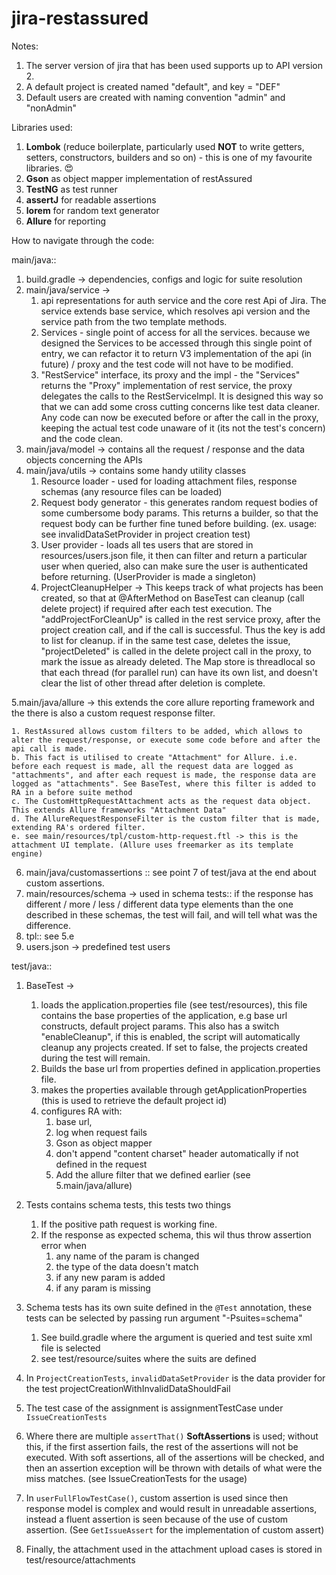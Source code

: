 # jira-restassured

Notes:
1. The server version of jira that has been used supports up to API version 2.
2. A default project is created named "default", and key = "DEF"
3. Default users are created with naming convention "admin" and "nonAdmin"

Libraries used:
1. **Lombok** (reduce boilerplate, particularly used **NOT** to write getters, setters, constructors, builders and so on) - this is one of my favourite libraries. :heart_eyes:
2. **Gson** as object mapper implementation of restAssured
3. **TestNG** as test runner
4. **assertJ** for readable assertions
5. **lorem** for random text generator
6. **Allure** for reporting

How to navigate through the code:

main/java::
1. build.gradle -> dependencies, configs and logic for suite resolution
2. main/java/service -> 
    1. api representations for auth service and the core rest Api of Jira. The service extends base service, which resolves api version and the service path from the two template methods.
    2. Services - single point of access for all the services. because we designed the Services to be accessed through this single point of entry, we can refactor it to return V3 implementation of the api (in future) / proxy and the test code will not have to be modified.
    3. "RestService" interface, its proxy and the impl - the "Services" returns the "Proxy" implementation of rest service, the proxy delegates the calls to the RestServiceImpl. It is designed this way so that we can add some cross cutting concerns like test data cleaner. Any code can now be executed before or after the call in the proxy, keeping the actual test code unaware of it (its not the test's concern) and the code clean.
3. main/java/model -> contains all the request / response and the data objects concerning the APIs
4. main/java/utils -> contains some handy utility classes
    1. Resource loader - used for loading attachment files, response schemas (any resource files can be loaded)
    2. Request body generator - this generates random request bodies of some cumbersome body params. This returns a builder, so that the request body can be further fine tuned before building. (ex. usage: see invalidDataSetProvider in project creation test)
    3. User provider - loads all tes users that are stored in resources/users.json file, it then can filter and return a particular user when queried, also can make sure the user is authenticated before returning. (UserProvider is made a singleton)
    4. ProjectCleanupHelper -> This keeps track of what projects has been created, so that at @AfterMethod on BaseTest can cleanup (call delete project) if required after each test execution. The "addProjectForCleanUp" is called in the rest service proxy, after the project creation call, and if the call is successful. Thus the key is add to list for cleanup. if in the same test case, deletes the issue, "projectDeleted" is called in the delete project call in the proxy, to mark the issue as already deleted. The Map store is threadlocal so that each thread (for parallel run) can have its own list, and doesn't clear the list of other thread after deletion is complete.
    
5.main/java/allure -> this extends the core allure reporting framework and the there is also a custom request response filter. 
    
    1. RestAssured allows custom filters to be added, which allows to alter the request/response, or execute some code before and after the api call is made.
    b. This fact is utilised to create "Attachment" for Allure. i.e. before each request is made, all the request data are logged as "attachments", and after each request is made, the response data are logged as "attachments". See BaseTest, where this filter is added to RA in a before suite method
    c. The CustomHttpRequestAttachment acts as the request data object. This extends Allure frameworks "Attachment Data"
    d. The AllureRequestResponseFilter is the custom filter that is made, extending RA's ordered filter.
    e. see main/resources/tpl/custom-http-request.ftl -> this is the attachment UI template. (Allure uses freemarker as its template engine)
    
6. main/java/customassertions :: see point 7 of test/java at the end about custom assertions.
7. main/resources/schema -> used in schema tests:: if the response has different / more / less / different data type elements than the one described in these schemas, the test will fail, and will tell what was the difference.
8. tpl:: see 5.e
9. users.json -> predefined test users

test/java::
1. BaseTest -> 
    1. loads the application.properties file (see test/resources), this file contains the base properties of the application, e.g base url constructs, default project params. This also has a switch "enableCleanup", if this is enabled, the script will automatically cleanup any projects created. If set to false, the projects created during the test will remain.
    2. Builds the base url from properties defined in application.properties file.
    3. makes the properties available through getApplicationProperties (this is used to retrieve the default project id)
    4. configures RA with:
       1. base url, 
       2. log when request fails
       3. Gson as object mapper
       4. don't append "content charset" header automatically if not defined in the request
       5. Add the allure filter that we defined earlier (see 5.main/java/allure)
       
2. Tests contains schema tests, this tests two things
    1. If the positive path request is working fine.
    2. If the response as expected schema, this wil thus throw assertion error when
        1. any name of the param is changed
        2. the type of the data doesn't match
        3. if any new param is added
        4. if any param is missing
        
3. Schema tests has its own suite defined in the `@Test` annotation, these tests can be selected by passing run argument "-Psuites=schema"
    1. See build.gradle where the argument is queried and test suite xml file is selected
    2. see test/resource/suites where the suits are defined
    
4. In `ProjectCreationTests`, `invalidDataSetProvider` is the data provider for the test projectCreationWithInvalidDataShouldFail
5. The test case of the assignment is assignmentTestCase under `IssueCreationTests`
6. Where there are multiple `assertThat()` **SoftAssertions** is used; without this, if the first assertion fails, the rest of the assertions will not be executed. With soft assertions, all of the assertions will be checked, and then an assertion exception will be thrown with details of what were the miss
matches. (see IssueCreationTests for the usage)
7. In `userFullFlowTestCase()`,  custom assertion is used since then response model is complex and would result in unreadable assertions, instead a fluent assertion is seen because of the use of custom assertion. (See `GetIssueAssert` for the implementation of custom assert)
8. Finally, the attachment used in the attachment upload cases is stored in test/resource/attachments



     